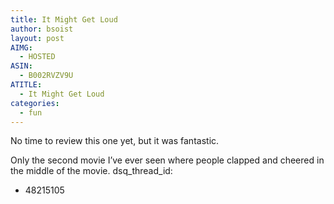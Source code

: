 ```yaml
---
title: It Might Get Loud
author: bsoist
layout: post
AIMG:
  - HOSTED
ASIN:
  - B002RVZV9U
ATITLE:
  - It Might Get Loud
categories:
  - fun
---
```

No time to review this one yet, but it was fantastic. 

Only the second movie I&#8217;ve ever seen where people clapped and cheered in the middle of the movie.
dsq_thread_id:
  - 48215105
